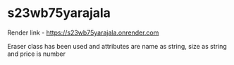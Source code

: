 # s23wb75yarajala

Render link - https://s23wb75yarajala.onrender.com

Eraser class has been used and attributes are name as string, size as string and price is number